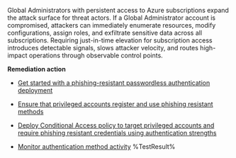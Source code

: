 Global Administrators with persistent access to Azure subscriptions expand the attack surface for threat actors. If a Global Administrator account is compromised, attackers can immediately enumerate resources, modify configurations, assign roles, and exfiltrate sensitive data across all subscriptions. Requiring just-in-time elevation for subscription access introduces detectable signals, slows attacker velocity, and routes high-impact operations through observable control points.

**Remediation action**

- [Get started with a phishing-resistant passwordless authentication deployment](https://learn.microsoft.com/entra/identity/authentication/how-to-plan-prerequisites-phishing-resistant-passwordless-authentication?wt.mc_id=zerotrustrecommendations_automation_content_cnl_csasci)

- [Ensure that privileged accounts register and use phishing resistant methods](https://learn.microsoft.com/entra/identity/authentication/concept-authentication-strengths?wt.mc_id=zerotrustrecommendations_automation_content_cnl_csasci#authentication-strengths.md)

- [Deploy Conditional Access policy to target privileged accounts and require phishing resistant credentials using authentication strengths](https://learn.microsoft.com/entra/identity/conditional-access/policy-admin-phish-resistant-mfa?wt.mc_id=zerotrustrecommendations_automation_content_cnl_csasci)

- [Monitor authentication method activity](https://learn.microsoft.com/entra/identity/monitoring-health/concept-usage-insights-report?wt.mc_id=zerotrustrecommendations_automation_content_cnl_csasci#authentication-methods-activity.md)<!--- Results --->
%TestResult%

